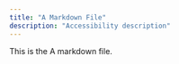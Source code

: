```yaml
---
title: "A Markdown File"
description: "Accessibility description"
---
```

This is the A markdown file.
